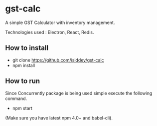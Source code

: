 # gst-calc
A simple GST Calculator with inventory management.

Technologies used : Electron, React, Redis.

How to install
---------------
- git clone https://github.com/isiddey/gst-calc
- npm install

How to run
-----------
Since Concurrently package is being used simple execute the following command.

- npm start


(Make sure you have latest npm 4.0+ and babel-cli).